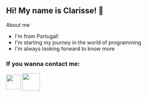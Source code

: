 ## Hi! My name is Clarisse! &#x1F30C;
<p>About me </p>
<ul type="square">
  <li> I'm from Portugal! </li>
  <li> I'm starting my journey in the world of programming </li> 
  <li> I'm always looking forward to know more </li>
 </ul>

### If you wanna contact me: 
<a href="https://www.instagram.com/clrs.a.s/?hl=pt"><img align="center" src="https://logodownload.org/wp-content/uploads/2017/04/instagram-logo-3.png" width="40" height="40"></a>
<a href="mailto:clarisse.escola1106@gmail.com"><img align="center" src="https://luna1.co/8b74d3.png" width="48"></a>

<!--
**clarissesousa/clarissesousa** is a ✨ _special_ ✨ repository because its `README.md` (this file) appears on your GitHub profile.

Here are some ideas to get you started:

- 🔭 I’m currently working on ...
- 🌱 I’m currently learning ...
- 👯 I’m looking to collaborate on ...
- 🤔 I’m looking for help with ...
- 💬 Ask me about ...
- 📫 How to reach me: ...
- 😄 Pronouns: ...
- ⚡ Fun fact: ...
-->
